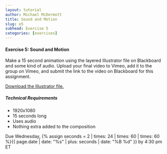 ```yaml
---
layout: tutorial
author: Michael McDermott
title: Sound and Motion
slug: e5
subhead: Exercise 5
categories: [exercises]
---
```

#### Exercise 5: Sound and Motion
Make a 15 second animation using the layered Illustrator file on Blackboard and some kind of audio. Upload your final video to Vimeo, add it to the group on Vimeo, and submit the link to the video on Blackboard for this assignment.

[Download the Illustrator file.](https://www.dropbox.com/s/3kaqcqc7kslp5ps/E4-DemoFile.ai?dl=0)

##### Technical Requirements
* 1920x1080
* 15 seconds long
* Uses audio
* Nothing extra added to the composition

<span class="due">Due Wednesday, {% assign seconds = 2 | times: 24 | times: 60 | times: 60 %}{{ page.date | date: "%s" | plus: seconds | date: "%B %d" }} by 4:30 pm ET</span>
